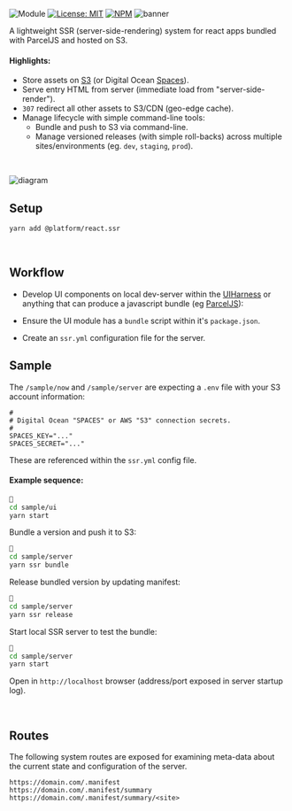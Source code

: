 ![Module](https://img.shields.io/badge/%40platform-react.ssr-%23EA4E7E.svg)
[![License: MIT](https://img.shields.io/badge/license-MIT-blue.svg)](https://opensource.org/licenses/MIT)
[![NPM](https://img.shields.io/npm/v/@platform/react.ssr.svg?colorB=blue&style=flat)](https://www.npmjs.com/package/@platform/react.ssr)
![banner](https://user-images.githubusercontent.com/185555/63076436-66585300-bf89-11e9-8bca-0b80ae5313d0.png)

A lightweight SSR (server-side-rendering) system for react apps bundled with ParcelJS and hosted on S3.

#### Highlights:

- Store assets on [S3](https://aws.amazon.com/s3/) (or Digital Ocean [Spaces](https://www.digitalocean.com/products/spaces/)).
- Serve entry HTML from server (immediate load from "server-side-render").
- `307` redirect all other assets to S3/CDN (geo-edge cache).
- Manage lifecycle with simple command-line tools:
    - Bundle and push to S3 via command-line.
    - Manage versioned releases (with simple roll-backs) across multiple sites/environments (eg. `dev`, `staging`, `prod`).

<p>&nbsp;<p>



![diagram](https://user-images.githubusercontent.com/185555/63561626-c6b14b00-c5ae-11e9-9102-796597f4e28c.png)


## Setup

    yarn add @platform/react.ssr


<p>&nbsp;<p>


## Workflow

- Develop UI components on local dev-server within the [UIHarness](https://uiharness.com) or anything that can produce a javascript bundle (eg [ParcelJS](https://parceljs.org)):

- Ensure the UI module has a `bundle` script within it's `package.json`.

- Create an `ssr.yml` configuration file for the server.

## Sample

The `/sample/now` and `/sample/server` are expecting a `.env` file with your S3 account information:

```
# 
# Digital Ocean "SPACES" or AWS "S3" connection secrets.
# 
SPACES_KEY="..."
SPACES_SECRET="..."

```

These are referenced within the `ssr.yml` config file.


#### Example sequence:

```bash
🌼
cd sample/ui
yarn start
```


Bundle a version and push it to S3:

```bash
🌳
cd sample/server
yarn ssr bundle
```

Release bundled version by updating manifest:

```bash
🌳
cd sample/server
yarn ssr release
```

Start local SSR server to test the bundle:

```bash
🌼
cd sample/server 
yarn start
```

Open in `http://localhost` browser (address/port exposed in server startup log).


<p>&nbsp;<p>

## Routes
The following system routes are exposed for examining meta-data about the current state and configuration of the server.

```
https://domain.com/.manifest
https://domain.com/.manifest/summary
https://domain.com/.manifest/summary/<site>
```


<p>&nbsp;<p>
<p>&nbsp;<p>


